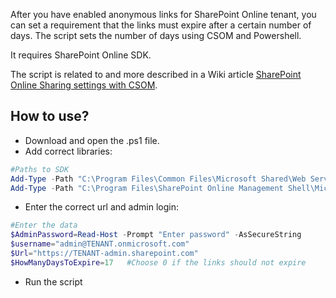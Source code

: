 After you have enabled anonymous links for SharePoint Online tenant, you can set a requirement that the links must expire after a certain number of days. The script sets the number of days using CSOM and Powershell.

It requires SharePoint Online SDK.

The script is related to and more described in a Wiki article [SharePoint Online Sharing settings with CSOM](https://social.technet.microsoft.com/wiki/contents/articles/39365.sharepoint-online-sharing-settings-with-csom).

## How to use?

- Download and open the .ps1 file.
- Add correct libraries:
 
```PowerShell
#Paths to SDK 
Add-Type -Path "C:\Program Files\Common Files\Microsoft Shared\Web Server Extensions\16\ISAPI\Microsoft.SharePoint.Client.dll" 
Add-Type -Path "C:\Program Files\SharePoint Online Management Shell\Microsoft.Online.SharePoint.PowerShell\Microsoft.Online.SharePoint.Client.Tenant.dll"   
``` 
 
- Enter the correct url and admin login:
 
```PowerShell
#Enter the data 
$AdminPassword=Read-Host -Prompt "Enter password" -AsSecureString 
$username="admin@TENANT.onmicrosoft.com" 
$Url="https://TENANT-admin.sharepoint.com" 
$HowManyDaysToExpire=17   #Choose 0 if the links should not expire
``` 

- Run the script
 
